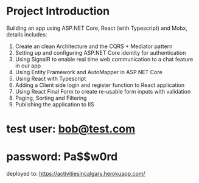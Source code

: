 # Project Introduction

Building an app using ASP.NET Core, React (with Typescript) and Mobx, details includes:
1. Create an clean Architecture and the CQRS + Mediator pattern
2. Setting up and configuring ASP.NET Core identity for authentication
3. Using SignalR to enable real time web communication to a chat feature in our app
4. Using Entity Framework and AutoMapper in ASP.NET Core
5. Using React with Typescript
6. Adding a Client side login and register function to React application
7. Using React Final Form to create re-usable form inputs with validation
8. Paging, Sorting and Filtering
9. Publishing the application to IIS

# test user: bob@test.com
# password: Pa$$w0rd
deployed to: https://activitiesincalgary.herokuapp.com/

